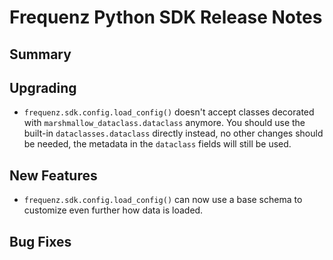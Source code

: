 # Frequenz Python SDK Release Notes

## Summary

<!-- Here goes a general summary of what this release is about -->

## Upgrading

- `frequenz.sdk.config.load_config()` doesn't accept classes decorated with `marshmallow_dataclass.dataclass` anymore. You should use the built-in `dataclasses.dataclass` directly instead, no other changes should be needed, the metadata in the `dataclass` fields will still be used.

## New Features


- `frequenz.sdk.config.load_config()` can now use a base schema to customize even further how data is loaded.

## Bug Fixes

<!-- Here goes notable bug fixes that are worth a special mention or explanation -->
